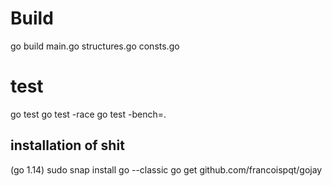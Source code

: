 
# Build

go build main.go structures.go consts.go

# test

go test
go test -race
go test -bench=.


## installation of shit

(go 1.14)
sudo snap install go --classic
go get github.com/francoispqt/gojay
